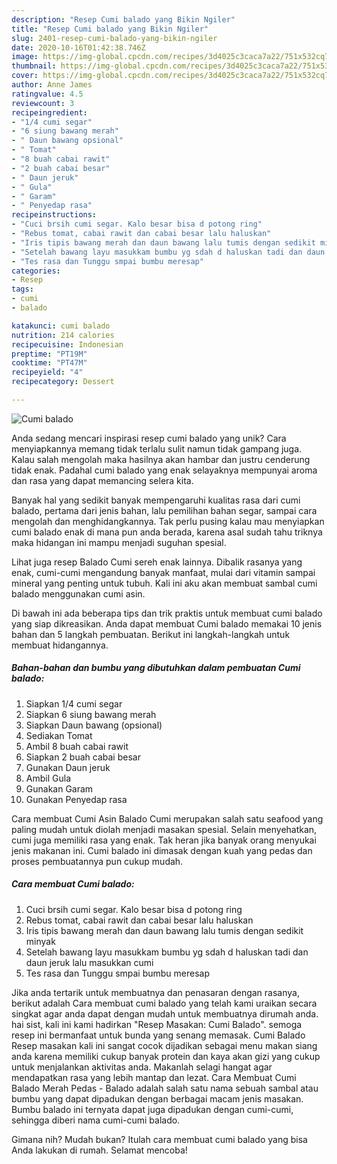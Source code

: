 ```yaml
---
description: "Resep Cumi balado yang Bikin Ngiler"
title: "Resep Cumi balado yang Bikin Ngiler"
slug: 2401-resep-cumi-balado-yang-bikin-ngiler
date: 2020-10-16T01:42:38.746Z
image: https://img-global.cpcdn.com/recipes/3d4025c3caca7a22/751x532cq70/cumi-balado-foto-resep-utama.jpg
thumbnail: https://img-global.cpcdn.com/recipes/3d4025c3caca7a22/751x532cq70/cumi-balado-foto-resep-utama.jpg
cover: https://img-global.cpcdn.com/recipes/3d4025c3caca7a22/751x532cq70/cumi-balado-foto-resep-utama.jpg
author: Anne James
ratingvalue: 4.5
reviewcount: 3
recipeingredient:
- "1/4 cumi segar"
- "6 siung bawang merah"
- " Daun bawang opsional"
- " Tomat"
- "8 buah cabai rawit"
- "2 buah cabai besar"
- " Daun jeruk"
- " Gula"
- " Garam"
- " Penyedap rasa"
recipeinstructions:
- "Cuci brsih cumi segar. Kalo besar bisa d potong ring"
- "Rebus tomat, cabai rawit dan cabai besar lalu haluskan"
- "Iris tipis bawang merah dan daun bawang lalu tumis dengan sedikit minyak"
- "Setelah bawang layu masukkam bumbu yg sdah d haluskan tadi dan daun jeruk lalu masukkan cumi"
- "Tes rasa dan Tunggu smpai bumbu meresap"
categories:
- Resep
tags:
- cumi
- balado

katakunci: cumi balado 
nutrition: 214 calories
recipecuisine: Indonesian
preptime: "PT19M"
cooktime: "PT47M"
recipeyield: "4"
recipecategory: Dessert

---
```



![Cumi balado](https://img-global.cpcdn.com/recipes/3d4025c3caca7a22/751x532cq70/cumi-balado-foto-resep-utama.jpg)

Anda sedang mencari inspirasi resep cumi balado yang unik? Cara menyiapkannya memang tidak terlalu sulit namun tidak gampang juga. Kalau salah mengolah maka hasilnya akan hambar dan justru cenderung tidak enak. Padahal cumi balado yang enak selayaknya mempunyai aroma dan rasa yang dapat memancing selera kita.

Banyak hal yang sedikit banyak mempengaruhi kualitas rasa dari cumi balado, pertama dari jenis bahan, lalu pemilihan bahan segar, sampai cara mengolah dan menghidangkannya. Tak perlu pusing kalau mau menyiapkan cumi balado enak di mana pun anda berada, karena asal sudah tahu triknya maka hidangan ini mampu menjadi suguhan spesial.

Lihat juga resep Balado Cumi sereh enak lainnya. Dibalik rasanya yang enak, cumi-cumi mengandung banyak manfaat, mulai dari vitamin sampai mineral yang penting untuk tubuh. Kali ini aku akan membuat sambal cumi balado menggunakan cumi asin.


Di bawah ini ada beberapa tips dan trik praktis untuk membuat cumi balado yang siap dikreasikan. Anda dapat membuat Cumi balado memakai 10 jenis bahan dan 5 langkah pembuatan. Berikut ini langkah-langkah untuk membuat hidangannya.

<!--inarticleads1-->

##### Bahan-bahan dan bumbu yang dibutuhkan dalam pembuatan Cumi balado:

1. Siapkan 1/4 cumi segar
1. Siapkan 6 siung bawang merah
1. Siapkan  Daun bawang (opsional)
1. Sediakan  Tomat
1. Ambil 8 buah cabai rawit
1. Siapkan 2 buah cabai besar
1. Gunakan  Daun jeruk
1. Ambil  Gula
1. Gunakan  Garam
1. Gunakan  Penyedap rasa


Cara membuat Cumi Asin Balado Cumi merupakan salah satu seafood yang paling mudah untuk diolah menjadi masakan spesial. Selain menyehatkan, cumi juga memiliki rasa yang enak. Tak heran jika banyak orang menyukai jenis makanan ini. Cumi balado ini dimasak dengan kuah yang pedas dan proses pembuatannya pun cukup mudah. 

<!--inarticleads2-->

##### Cara membuat Cumi balado:

1. Cuci brsih cumi segar. Kalo besar bisa d potong ring
1. Rebus tomat, cabai rawit dan cabai besar lalu haluskan
1. Iris tipis bawang merah dan daun bawang lalu tumis dengan sedikit minyak
1. Setelah bawang layu masukkam bumbu yg sdah d haluskan tadi dan daun jeruk lalu masukkan cumi
1. Tes rasa dan Tunggu smpai bumbu meresap


Jika anda tertarik untuk membuatnya dan penasaran dengan rasanya, berikut adalah Cara membuat cumi balado yang telah kami uraikan secara singkat agar anda dapat dengan mudah untuk membuatnya dirumah anda. hai sist, kali ini kami hadirkan &#34;Resep Masakan: Cumi Balado&#34;. semoga resep ini bermanfaat untuk bunda yang senang memasak. Cumi Balado Resep masakan kali ini sangat cocok dijadikan sebagai menu makan siang anda karena memiliki cukup banyak protein dan kaya akan gizi yang cukup untuk menjalankan aktivitas anda. Makanlah selagi hangat agar mendapatkan rasa yang lebih mantap dan lezat. Cara Membuat Cumi Balado Merah Pedas - Balado adalah salah satu nama sebuah sambal atau bumbu yang dapat dipadukan dengan berbagai macam jenis masakan. Bumbu balado ini ternyata dapat juga dipadukan dengan cumi-cumi, sehingga diberi nama cumi-cumi balado. 

Gimana nih? Mudah bukan? Itulah cara membuat cumi balado yang bisa Anda lakukan di rumah. Selamat mencoba!
